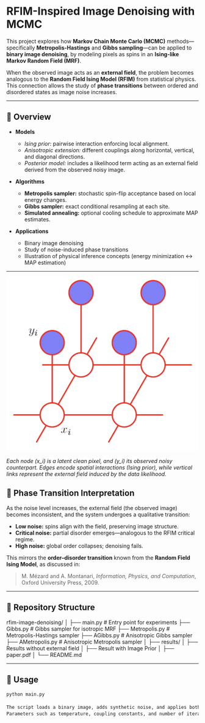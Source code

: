# RFIM-Inspired Image Denoising with MCMC

This project explores how **Markov Chain Monte Carlo (MCMC)** methods—specifically **Metropolis-Hastings** and **Gibbs sampling**—can be applied to **binary image denoising**, by modeling pixels as spins in an **Ising-like Markov Random Field (MRF)**.

When the observed image acts as an **external field**, the problem becomes analogous to the **Random Field Ising Model (RFIM)** from statistical physics.  
This connection allows the study of **phase transitions** between ordered and disordered states as image noise increases.

---

## 🔸 Overview

- **Models**
  - *Ising prior:* pairwise interaction enforcing local alignment.
  - *Anisotropic extension:* different couplings along horizontal, vertical, and diagonal directions.
  - *Posterior model:* includes a likelihood term acting as an external field derived from the observed noisy image.

- **Algorithms**
  - **Metropolis sampler:** stochastic spin-flip acceptance based on local energy changes.
  - **Gibbs sampler:** exact conditional resampling at each site.
  - **Simulated annealing:** optional cooling schedule to approximate MAP estimates.

- **Applications**
  - Binary image denoising
  - Study of noise-induced phase transitions
  - Illustration of physical inference concepts (energy minimization ↔ MAP estimation)

---
![Graphical model of the MRF for image denoising](MRF.png)

*Each node \(x_i\) is a latent clean pixel, and \(y_i\) its observed noisy counterpart.
Edges encode spatial interactions (Ising prior), while vertical links represent the external field induced by the data likelihood.*

## 🔸 Phase Transition Interpretation

As the noise level increases, the external field (the observed image) becomes inconsistent, and the system undergoes a qualitative transition:

- **Low noise:** spins align with the field, preserving image structure.  
- **Critical noise:** partial disorder emerges—analogous to the RFIM critical regime.  
- **High noise:** global order collapses; denoising fails.

This mirrors the **order–disorder transition** known from the **Random Field Ising Model**, as discussed in:

> M. Mézard and A. Montanari, *Information, Physics, and Computation*, Oxford University Press, 2009.

---

## 🔸 Repository Structure
rfim-image-denoising/
│
├── main.py # Entry point for experiments
├── Gibbs.py # Gibbs sampler for isotropic MRF
├── Metropolis.py # Metropolis-Hastings sampler
├── AGibbs.py # Anisotropic Gibbs sampler
├── AMetropolis.py # Anisotropic Metropolis sampler
│
├── results/
│ ├── Results without external field
│ ├── Result with Image Prior
│
├── paper.pdf
│
└── README.md

---

## 🔸 Usage

```bash
python main.py

The script loads a binary image, adds synthetic noise, and applies both Gibbs and Metropolis samplers for comparison.
Parameters such as temperature, coupling constants, and number of iterations can be tuned directly in main.py.


